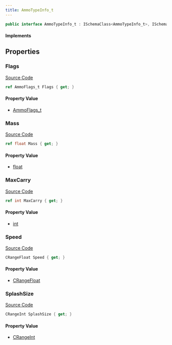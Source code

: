 ```yaml
---
title: AmmoTypeInfo_t
---
```


```csharp
public interface AmmoTypeInfo_t : ISchemaClass<AmmoTypeInfo_t>, ISchemaField, ISchemaClass, INativeHandle
```

#### Implements

## Properties

### Flags

[Source Code](https://github.com/swiftly-solution/swiftlys2/blob/beta/managed/src/SwiftlyS2.Generated/Schemas/Interfaces/AmmoTypeInfo_t.cs#L20)

```csharp
ref AmmoFlags_t Flags { get; }
```

#### Property Value

- [AmmoFlags_t](/docs/api/shared/schemadefinitions/ammoflags_t)

### Mass

[Source Code](https://github.com/swiftly-solution/swiftlys2/blob/beta/managed/src/SwiftlyS2.Generated/Schemas/Interfaces/AmmoTypeInfo_t.cs#L22)

```csharp
ref float Mass { get; }
```

#### Property Value

- [float](https://learn.microsoft.com/dotnet/api/system.single)

### MaxCarry

[Source Code](https://github.com/swiftly-solution/swiftlys2/blob/beta/managed/src/SwiftlyS2.Generated/Schemas/Interfaces/AmmoTypeInfo_t.cs#L16)

```csharp
ref int MaxCarry { get; }
```

#### Property Value

- [int](https://learn.microsoft.com/dotnet/api/system.int32)

### Speed

[Source Code](https://github.com/swiftly-solution/swiftlys2/blob/beta/managed/src/SwiftlyS2.Generated/Schemas/Interfaces/AmmoTypeInfo_t.cs#L24)

```csharp
CRangeFloat Speed { get; }
```

#### Property Value

- [CRangeFloat](/docs/api/shared/schemadefinitions/crangefloat)

### SplashSize

[Source Code](https://github.com/swiftly-solution/swiftlys2/blob/beta/managed/src/SwiftlyS2.Generated/Schemas/Interfaces/AmmoTypeInfo_t.cs#L18)

```csharp
CRangeInt SplashSize { get; }
```

#### Property Value

- [CRangeInt](/docs/api/shared/schemadefinitions/crangeint)

